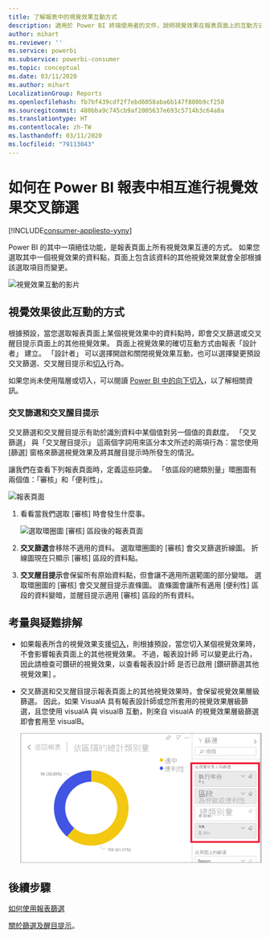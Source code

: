 ```yaml
---
title: 了解報表中的視覺效果互動方式
description: 適用於 Power BI 終端使用者的文件，說明視覺效果在報表頁面上的互動方式。
author: mihart
ms.reviewer: ''
ms.service: powerbi
ms.subservice: powerbi-consumer
ms.topic: conceptual
ms.date: 03/11/2020
ms.author: mihart
LocalizationGroup: Reports
ms.openlocfilehash: fb7bf439cdf2f7ebd6058aba6b147f800b9cf258
ms.sourcegitcommit: 480bba9c745cb9af2005637e693c5714b3c64a8a
ms.translationtype: HT
ms.contentlocale: zh-TW
ms.lasthandoff: 03/11/2020
ms.locfileid: "79113043"
---
```

# <a name="how-visuals-cross-filter-each-other-in-a-power-bi-report"></a>如何在 Power BI 報表中相互進行視覺效果交叉篩選

[!INCLUDE[consumer-appliesto-yyny](../includes/consumer-appliesto-yyny.md)]

Power BI 的其中一項絕佳功能，是報表頁面上所有視覺效果互連的方式。 如果您選取其中一個視覺效果的資料點，頁面上包含該資料的其他視覺效果就會全部根據該選取項目而變更。 

![視覺效果互動的影片](media/end-user-interactions/interactions.gif)

## <a name="how-visuals-interact-with-each-other"></a>視覺效果彼此互動的方式

根據預設，當您選取報表頁面上某個視覺效果中的資料點時，即會交叉篩選或交叉醒目提示頁面上的其他視覺效果。 頁面上視覺效果的確切互動方式由報表「設計者」  建立。 「設計者」  可以選擇開啟和關閉視覺效果互動，也可以選擇變更預設交叉篩選、交叉醒目提示和[切入](end-user-drill.md)行為。 

如果您尚未使用階層或切入，可以閱讀 [Power BI 中的向下切入](end-user-drill.md)，以了解相關資訊。 

### <a name="cross-filtering-and-cross-highlighting"></a>交叉篩選和交叉醒目提示

交叉篩選和交叉醒目提示有助於識別資料中某個值對另一個值的貢獻度。 「交叉篩選」  與「交叉醒目提示」  這兩個字詞用來區分本文所述的兩項行為：當您使用 [篩選]  窗格來篩選視覺效果及將其醒目提示時所發生的情況。  

讓我們在查看下列報表頁面時，定義這些詞彙。 「依區段的總類別量」環圈圖有兩個值：「審核」和「便利性」。 

![報表頁面](media/end-user-interactions/power-bi-interactions-before.png)

1. 看看當我們選取 [審核]  時會發生什麼事。

    ![選取環圈圖 [審核] 區段後的報表頁面](media/end-user-interactions/power-bi-interactions-after.png)

2. **交叉篩選**會移除不適用的資料。 選取環圈圖的 [審核]  會交叉篩選折線圖。 折線圖現在只顯示 [審核] 區段的資料點。 

3. **交叉醒目提示**會保留所有原始資料點，但會讓不適用所選範圍的部分變暗。 選取環圈圖的 [審核]  會交叉醒目提示直條圖。 直條圖會讓所有適用 [便利性] 區段的資料變暗，並醒目提示適用 [審核] 區段的所有資料。 


## <a name="considerations-and-troubleshooting"></a>考量與疑難排解
- 如果報表所含的視覺效果支援[切入](end-user-drill.md)，則根據預設，當您切入某個視覺效果時，不會影響報表頁面上的其他視覺效果。 不過，報表設計師  可以變更此行為，因此請檢查可鑽研的視覺效果，以查看報表設計師  是否已啟用 [鑽研篩選其他視覺效果]  。
    
- 交叉篩選和交叉醒目提示報表頁面上的其他視覺效果時，會保留視覺效果層級篩選。 因此，如果 VisualA 具有報表設計師或您所套用的視覺效果層級篩選，且您使用 visualA 與 visualB 互動，則來自 visualA 的視覺效果層級篩選即會套用至 visualB。

    ![選取環圈圖 [審核] 區段後的報表頁面](media/end-user-interactions/power-bi-visual-filters.png)

## <a name="next-steps"></a>後續步驟
[如何使用報表篩選](../power-bi-how-to-report-filter.md)    


[關於篩選及醒目提示](end-user-report-filter.md)。 
